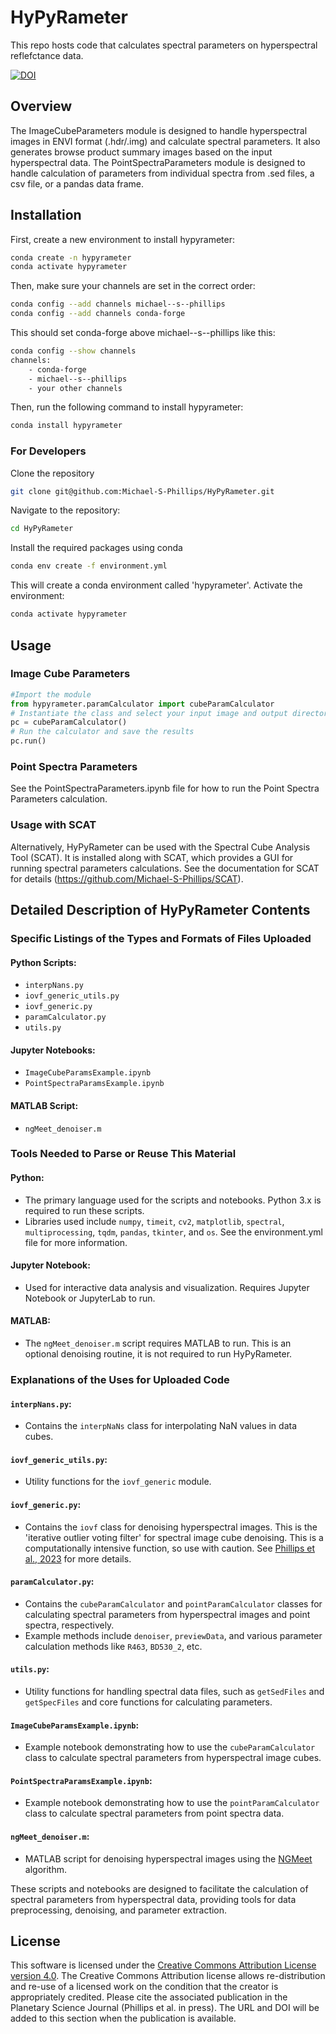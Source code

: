 # HyPyRameter
This repo hosts code that calculates spectral parameters on hyperspectral reflefctance data.

[![DOI](https://zenodo.org/badge/567958968.svg)](https://zenodo.org/doi/10.5281/zenodo.10801541)

## Overview
The ImageCubeParameters module is designed to handle hyperspectral images in ENVI format (.hdr/.img) and calculate spectral parameters. It also generates browse product summary images based on the input hyperspectral data.
The PointSpectraParameters module is designed to handle calculation of parameters from individual spectra from .sed files, a csv file, or a pandas data frame. 

## Installation
First, create a new environment to install hypyrameter:
```bash
conda create -n hypyrameter
conda activate hypyrameter
```
Then, make sure your channels are set in the correct order:
```bash
conda config --add channels michael--s--phillips
conda config --add channels conda-forge
```
This should set conda-forge above michael--s--phillips like this:
```bash
conda config --show channels
channels:
    - conda-forge
    - michael--s--phillips
    - your other channels
```
Then, run the following command to install hypyrameter:
```bash
conda install hypyrameter
```
### For Developers
Clone the repository
```bash
git clone git@github.com:Michael-S-Phillips/HyPyRameter.git
```
Navigate to the repository:
```bash
cd HyPyRameter
```
Install the required packages using conda
```bash
conda env create -f environment.yml
```
This will create a conda environment called 'hypyrameter'. 
Activate the environment:
```bash
conda activate hypyrameter
```

## Usage
### Image Cube Parameters
```python
#Import the module
from hypyrameter.paramCalculator import cubeParamCalculator
# Instantiate the class and select your input image and output directory
pc = cubeParamCalculator()
# Run the calculator and save the results
pc.run()
```

### Point Spectra Parameters
See the PointSpectraParameters.ipynb file for how to run the Point Spectra Parameters calculation.

### Usage with SCAT 
Alternatively, HyPyRameter can be used with the Spectral Cube Analysis Tool (SCAT). It is installed along with SCAT, which provides a GUI for running spectral parameters calculations. See the documentation for SCAT for details (https://github.com/Michael-S-Phillips/SCAT).

## Detailed Description of HyPyRameter Contents
### Specific Listings of the Types and Formats of Files Uploaded

#### Python Scripts:
- `interpNans.py`
- `iovf_generic_utils.py`
- `iovf_generic.py`
- `paramCalculator.py`
- `utils.py`

#### Jupyter Notebooks:
- `ImageCubeParamsExample.ipynb`
- `PointSpectraParamsExample.ipynb`

#### MATLAB Script:
- `ngMeet_denoiser.m`

### Tools Needed to Parse or Reuse This Material

#### Python:
- The primary language used for the scripts and notebooks. Python 3.x is required to run these scripts.
- Libraries used include `numpy`, `timeit`, `cv2`, `matplotlib`, `spectral`, `multiprocessing`, `tqdm`, `pandas`, `tkinter`, and `os`. See the environment.yml file for more information.

#### Jupyter Notebook:
- Used for interactive data analysis and visualization. Requires Jupyter Notebook or JupyterLab to run.

#### MATLAB:
- The `ngMeet_denoiser.m` script requires MATLAB to run. This is an optional denoising routine, it is not required to run HyPyRameter.

### Explanations of the Uses for Uploaded Code

#### `interpNans.py`:
- Contains the `interpNaNs` class for interpolating NaN values in data cubes.

#### `iovf_generic_utils.py`:
- Utility functions for the `iovf_generic` module.

#### `iovf_generic.py`:
- Contains the `iovf` class for denoising hyperspectral images. This is the 'iterative outlier voting filter' for spectral image cube denoising. This is a computationally intensive function, so use with caution. See [Phillips et al., 2023](https://www.sciencedirect.com/science/article/pii/S0019103523002890) for more details.

#### `paramCalculator.py`:
- Contains the `cubeParamCalculator` and `pointParamCalculator` classes for calculating spectral parameters from hyperspectral images and point spectra, respectively.
- Example methods include `denoiser`, `previewData`, and various parameter calculation methods like `R463`, `BD530_2`, etc.

#### `utils.py`:
- Utility functions for handling spectral data files, such as `getSedFiles` and `getSpecFiles` and core functions for calculating parameters.

#### `ImageCubeParamsExample.ipynb`:
- Example notebook demonstrating how to use the `cubeParamCalculator` class to calculate spectral parameters from hyperspectral image cubes.

#### `PointSpectraParamsExample.ipynb`:
- Example notebook demonstrating how to use the `pointParamCalculator` class to calculate spectral parameters from point spectra data.

#### `ngMeet_denoiser.m`:
- MATLAB script for denoising hyperspectral images using the [NGMeet](https://www.mathworks.com/help/images/ref/denoisengmeet.html) algorithm.

These scripts and notebooks are designed to facilitate the calculation of spectral parameters from hyperspectral data, providing tools for data preprocessing, denoising, and parameter extraction.

## License
This software is licensed under the [Creative Commons Attribution License version 4.0](https://creativecommons.org/licenses/by/4.0/legalcode). The Creative Commons Attribution license allows re-distribution and re-use of a licensed work on the condition that the creator is appropriately credited. Please cite the associated publication in the Planetary Science Journal (Phillips et al. in press). The URL and DOI will be added to this section when the publication is available.

